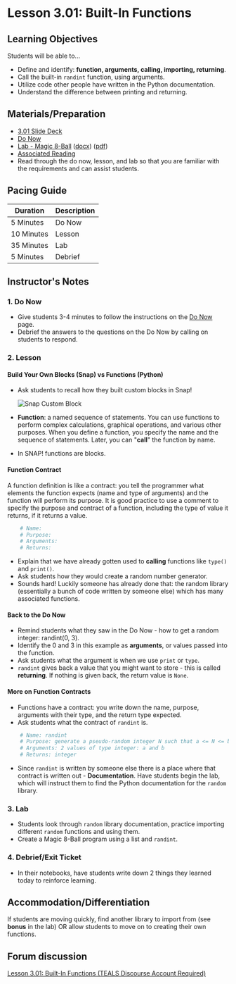 # Lesson 3.01: Built-In Functions

## Learning Objectives

Students will be able to...

* Define and identify: **function, arguments, calling, importing, returning**.
* Call the built-in `randint` function, using arguments.
* Utilize code other people have written in the Python documentation.
* Understand the difference between printing and returning.

## Materials/Preparation

* [3.01 Slide Deck](https://github.com/TEALSK12/2nd-semester-introduction-to-computer-science/raw/master/units/3_unit/slidedecks/Intro%20Python%203.01%20TEALS.pptx)
* [Do Now][]
* [Lab - Magic 8-Ball][] ([docx][]) ([pdf][])
* [Associated Reading](https://tealsk12.github.io/2nd-semester-introduction-to-computer-science/readings.md#associatedreadings/3.1)
* Read through the do now, lesson, and lab so that you are familiar with the requirements and can assist students.

## Pacing Guide

| **Duration**   | **Description** |
| ---------- | ----------- |
| 5 Minutes  | Do Now      |
| 10 Minutes | Lesson      |
| 35 Minutes | Lab         |
| 5 Minutes  | Debrief     |

## Instructor's Notes

### 1. Do Now

* Give students 3-4 minutes to follow the instructions on the [Do Now][] page.
* Debrief the answers to the questions on the Do Now by calling on students to respond.

### 2. Lesson

#### Build Your Own Blocks (Snap) vs Functions (Python)

* Ask students to recall how they built custom blocks in Snap!

  ![Snap Custom Block](https://i.ytimg.com/vi/Bbl2fh3igQ4/maxresdefault.jpg)

* **Function**:  a named sequence of statements. You can use functions to perform complex calculations, graphical operations, and various other purposes. When you define a function, you specify the name and the sequence of statements. Later, you can "**call**" the function by name.
* In SNAP! functions are blocks.

#### Function Contract

A function definition is like a contract: you tell the programmer what elements the function expects (name and type of arguments) and the function will perform its purpose. It is good practice to use a comment to specify the purpose and contract of a function, including the type of value it returns, if it returns a value.

```python
    # Name:
    # Purpose:
    # Arguments:
    # Returns:
```

* Explain that we have already gotten used to **calling** functions like `type()` and `print()`.
* Ask students how they would create a random number generator.
* Sounds hard! Luckily someone has already done that: the random library (essentially a bunch of code written by someone else) which has many associated functions.

#### Back to the Do Now

* Remind students what they saw in the Do Now - how to get a random integer: randint(0, 3).
* Identify the 0 and 3 in this example as **arguments**, or values passed into the function.
* Ask students what the argument is when we use `print` or `type`.
* `randint` gives back a value that you might want to store - this is called **returning**. If nothing is given back, the return value is `None`.

#### More on Function Contracts

* Functions have a contract: you write down the name, purpose, arguments with their type, and the return type expected.
* Ask students what the contract of `randint` is.

```python
    # Name: randint
    # Purpose: generate a pseudo-random integer N such that a <= N <= b
    # Arguments: 2 values of type integer: a and b
    # Returns: integer
```

* Since `randint` is written by someone else there is a place where that contract is written out - **Documentation**. Have students begin the lab, which will instruct them to find the Python documentation for the `random` library.

### 3. Lab

* Students look through `random` library documentation, practice importing different `random` functions and using them.
* Create a Magic 8-Ball program using a list and `randint`.

### 4. Debrief/Exit Ticket

* In their notebooks, have students write down 2 things they learned today to reinforce learning.

## Accommodation/Differentiation

If students are moving quickly, find another library to import from (see **bonus** in the lab) OR allow students to move on to creating their own functions.

## Forum discussion

[Lesson 3.01: Built-In Functions (TEALS Discourse Account Required)](https://forums.tealsk12.org/c/2nd-semester-unit-3-functions/lesson-3-01-built-in-functions)

[Do Now]:do_now.md
[Lab - Magic 8-Ball]:lab.md
[pdf]: https://github.com/TEALSK12/2nd-semester-introduction-to-computer-science/raw/master/units/3_unit/01_lesson/lab.pdf
[docx]: https://github.com/TEALSK12/2nd-semester-introduction-to-computer-science/raw/master/units/3_unit/01_lesson/lab.docx
